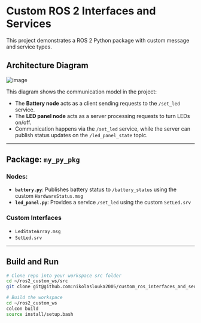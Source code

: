 # Custom ROS 2 Interfaces and Services

This project demonstrates a ROS 2 Python package with custom message and service types.

## Architecture Diagram

![image](https://github.com/user-attachments/assets/0251ca50-92a4-4cf3-bba5-d9a100b09cd5)


This diagram shows the communication model in the project:

- The **Battery node** acts as a client sending requests to the `/set_led` service.
- The **LED panel node** acts as a server processing requests to turn LEDs on/off.
- Communication happens via the `/set_led` service, while the server can publish status updates on the `/led_panel_state` topic.

---

## Package: `my_py_pkg`

### Nodes:
- **`battery.py`**: Publishes battery status to `/battery_status` using the custom `HardwareStatus.msg`
- **`led_panel.py`**: Provides a service `/set_led` using the custom `SetLed.srv`

### Custom Interfaces

- `LedStateArray.msg`
- `SetLed.srv`

---

## Build and Run

```bash
# Clone repo into your workspace src folder
cd ~/ros2_custom_ws/src
git clone git@github.com:nikolaslouka2005/custom_ros_interfaces_and_services.git

# Build the workspace
cd ~/ros2_custom_ws
colcon build
source install/setup.bash
